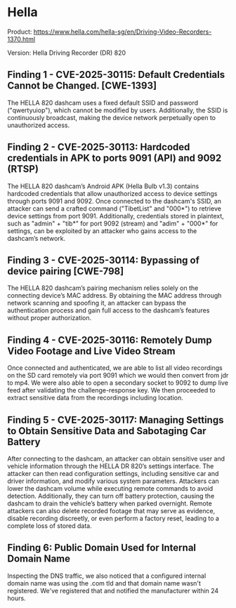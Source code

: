 # Hella

Product: https://www.hella.com/hella-sg/en/Driving-Video-Recorders-1370.html

Version: Hella Driving Recorder (DR) 820

## Finding 1 - CVE-2025-30115: Default Credentials Cannot be Changed. [CWE-1393]
The HELLA 820 dashcam uses a fixed default SSID and password ("qwertyuiop"), which cannot be modified by users. 
Additionally, the SSID is continuously broadcast, making the device network perpetually open to unauthorized access.

## Finding 2 - CVE-2025-30113: Hardcoded credentials in APK to ports 9091 (API) and 9092 (RTSP)
The HELLA 820 dashcam’s Android APK (Hella Bulb v1.3) contains hardcoded credentials that allow unauthorized access to device settings through ports 9091 and 9092. Once connected to the dashcam's SSID, an attacker can send a crafted command ("TibetList" and "000*") to retrieve device settings from port 9091. Additionally, credentials stored in plaintext, such as "admin" + "tib*" for port 9092 (stream) and "adim" + "000*" for settings, can be exploited by an attacker who gains access to the dashcam’s network.

## Finding 3 - CVE-2025-30114: Bypassing of device pairing [CWE-798]
The HELLA 820 dashcam’s pairing mechanism relies solely on the connecting device’s MAC address. By obtaining the MAC address through network scanning and spoofing it, an attacker can bypass the authentication process and gain full access to the dashcam’s features without proper authorization. ​

## Finding 4 - CVE-2025-30116: Remotely Dump Video Footage and Live Video Stream
Once connected and authenticated, we are able to list all video recordings on the SD card remotely via port 9091 which we would then convert from jdr to mp4. We were also able to open a secondary socket to 9092 to dump live feed after validating the challenge-response key. We then proceeded to extract sensitive data from the recordings including location.

## Finding 5 - CVE-2025-30117: Managing Settings to Obtain Sensitive Data and Sabotaging Car Battery
After connecting to the dashcam, an attacker can obtain sensitive user and vehicle information through the HELLA DR 820’s settings interface. The attacker can then read configuration settings, including sensitive car and driver information, and modify various system parameters. Attackers can lower the dashcam volume while executing remote commands to avoid detection. Additionally, they can turn off battery protection, causing the dashcam to drain the vehicle’s battery when parked overnight. Remote attackers can also delete recorded footage that may serve as evidence, disable recording discreetly, or even perform a factory reset, leading to a complete loss of stored data.

## Finding 6: Public Domain Used for Internal Domain Name
Inspecting the DNS traffic, we also noticed that a configured internal domain name was using the .com tld and that domain name wasn't registered. We've registered that and notified the manufacturer within 24 hours.
